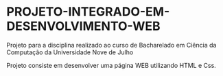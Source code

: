 # PROJETO-INTEGRADO-EM-DESENVOLVIMENTO-WEB
Projeto para a disciplina realizado ao curso de Bacharelado em Ciência da Computação da Universidade Nove de Julho

Projeto consiste em desenvolver uma página WEB utilizando HTML e Css.
